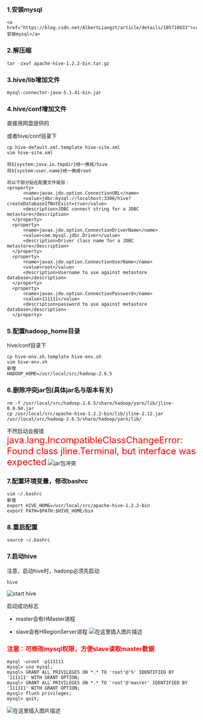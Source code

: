 ### 1.安装mysql
	<a href="https://blog.csdn.net/AlbertLiangzt/article/details/105710033">centos7安装mysql</a>

### 2.解压缩

	tar -zxvf apache-hive-1.2.2-bin.tar.gz

### 3.hive/lib增加文件

	mysql-connector-java-5.1.41-bin.jar

### 4.hive/conf增加文件
	
直接用网盘提供的
	
或者hive/conf目录下
	
	cp hive-default.xml.template hive-site.xml
	vim hive-site.xml
	
	将${system:java.io.tmpdir}统一换成/hive
	将${system:user.name}统一换成root
	
	将以下部分贴在配置文件尾部：
	<property>
	      <name>javax.jdo.option.ConnectionURL</name>
	      <value>jdbc:mysql://localhost:3306/hive?createDatabaseIfNotExist=true</value>
	      <description>JDBC connect string for a JDBC metastore</description>
	  </property>
	  <property>
	      <name>javax.jdo.option.ConnectionDriverName</name>
	      <value>com.mysql.jdbc.Driver</value>
	      <description>Driver class name for a JDBC metastore</description>
	  </property>
	  <property>
	      <name>javax.jdo.option.ConnectionUserName</name>
	      <value>root</value>
	      <description>Username to use against metastore database</description>
	  </property>
	  <property>
	      <name>javax.jdo.option.ConnectionPassword</name>
	      <value>111111</value>
	      <description>password to use against metastore database</description>
	  </property>

### 5.配置hadoop_home目录

hive/conf目录下

	cp hive-env.sh.template hive-env.sh
	vim hive-env.sh
	新增
	HADOOP_HOME=/usr/local/src/hadoop-2.6.5

### 6.删除冲突jar包(具体jar名与版本有关)

	rm -f /usr/local/src/hadoop-2.6.5/share/hadoop/yarn/lib/jline-0.9.94.jar
	cp /usr/local/src/apache-hive-1.2.2-bin/lib/jline-2.12.jar /usr/local/src/hadoop-2.6.5/share/hadoop/yarn/lib/
不然启动会报错<font color=red size=5>java.lang.IncompatibleClassChangeError: Found class jline.Terminal, but interface was expected</font>
![jar包冲突](https://img-blog.csdnimg.cn/20200424215351920.png?x-oss-process=image/watermark,type_ZmFuZ3poZW5naGVpdGk,shadow_10,text_aHR0cHM6Ly9ibG9nLmNzZG4ubmV0L0FsYmVydExpYW5nenQ=,size_16,color_FFFFFF,t_70)

### 7.配置环境变量，修改bashrc

	vim ~/.bashrc
	新增
	export HIVE_HOME=/usr/local/src/apache-hive-1.2.2-bin
	export PATH=$PATH:$HIVE_HOME/bin

### 8.重启配置

	source ~/.bashrc

### 7.启动hive

注意，启动hive时，hadoop必须先启动

	hive
![start hive](https://img-blog.csdnimg.cn/20200424220354431.png?x-oss-process=image/watermark,type_ZmFuZ3poZW5naGVpdGk,shadow_10,text_aHR0cHM6Ly9ibG9nLmNzZG4ubmV0L0FsYmVydExpYW5nenQ=,size_16,color_FFFFFF,t_70)

启动成功标志

- master会有HMaster进程

- slave会有HRegionServer进程
![在这里插入图片描述](https://img-blog.csdnimg.cn/20200513214457754.png?x-oss-process=image/watermark,type_ZmFuZ3poZW5naGVpdGk,shadow_10,text_aHR0cHM6Ly9ibG9nLmNzZG4ubmV0L0FsYmVydExpYW5nenQ=,size_16,color_FFFFFF,t_70)

### <font color=red>注意：可修改mysql权限，方便slave读取master数据</font>
	
	mysql -uroot -p111111
	mysql> use mysql;
	mysql> GRANT ALL PRIVILEGES ON *.* TO 'root'@'%' IDENTIFIED BY '111111' WITH GRANT OPTION;
	mysql> GRANT ALL PRIVILEGES ON *.* TO 'root'@'master' IDENTIFIED BY '111111' WITH GRANT OPTION;
	mysql> flush privileges;
	mysql> quit;
![在这里插入图片描述](https://img-blog.csdnimg.cn/20200429094346274.png?x-oss-process=image/watermark,type_ZmFuZ3poZW5naGVpdGk,shadow_10,text_aHR0cHM6Ly9ibG9nLmNzZG4ubmV0L0FsYmVydExpYW5nenQ=,size_16,color_FFFFFF,t_70)